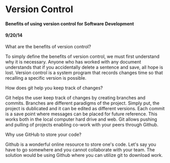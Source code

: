 
# Version Control
#### Benefits of using version control for Software Development
#### 9/20/14

What are the benefits of version control?

To simply define the benefits of version control, we must first understand why it is necessary. Anyone who has worked with any document understands that if you accidentally delete a sentence and save, all hope is lost. Version control is a system program that records changes time so that recalling a specific version is possible. 

How does git help you keep track of changes?

Git helps the user keep track of changes by creating branches and commits. Branches are different paradigms of the project. Simply put, the project is dublicated and it can be edited as different versions. Each commit is a save point where messages can be placed for future reference. This works both in the local computer hard drive and web. Git allows pushing and pulling of projects enabling co-work with your peers through Github. 

Why use GitHub to store your code?

Github is a wonderful online resource to store one's code. Let's say you have to go somewhere and you cannot collaborate with your team. The solution would be using Github where you can utilize git to download work.

